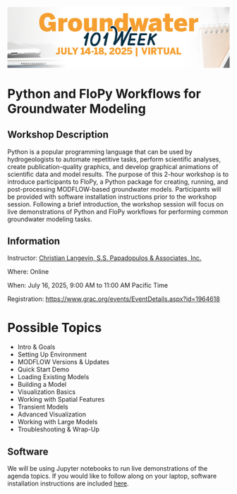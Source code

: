 ![alt](./images/header.png)

# Python and FloPy Workflows for Groundwater Modeling

## Workshop Description

Python is a popular programming language that can be used by hydrogeologists to automate repetitive tasks, perform scientific analyses, create publication-quality graphics, and develop graphical animations of scientific data and model results. The purpose of this 2-hour workshop is to introduce participants to FloPy, a Python package for creating, running, and post-processing MODFLOW-based groundwater models.  Participants will be provided with software installation instructions prior to the workshop session.  Following a brief introduction, the workshop session will focus on live demonstrations of Python and FloPy workflows for performing common groundwater modeling tasks.


## Information

Instructor: [Christian Langevin, S.S. Papadopulos & Associates, Inc.](https://sspa.com/christian-langevin-phd/)

Where: Online

When: July 16, 2025, 9:00 AM to 11:00 AM Pacific Time

Registration: https://www.grac.org/events/EventDetails.aspx?id=1964618

# Possible Topics

* Intro & Goals
* Setting Up Environment
* MODFLOW Versions & Updates
* Quick Start Demo
* Loading Existing Models
* Building a Model
* Visualization Basics
* Working with Spatial Features
* Transient Models
* Advanced Visualization
* Working with Large Models
* Troubleshooting & Wrap-Up

## Software

We will be using Jupyter notebooks to run live demonstrations of the agenda topics.  If you would like to follow along on your laptop, software installation instructions are included [here](./software.md).